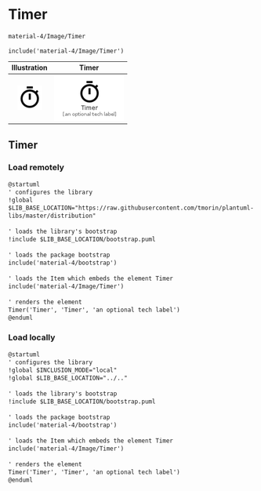 # Timer


```text
material-4/Image/Timer
```

```text
include('material-4/Image/Timer')
```



| Illustration | Timer |
| :---: | :---: |
| ![illustration for Illustration](../../material-4/Image/Timer.png) | ![illustration for Timer](../../material-4/Image/Timer.Local.png) |




## Timer

### Load remotely
```plantuml
@startuml
' configures the library
!global $LIB_BASE_LOCATION="https://raw.githubusercontent.com/tmorin/plantuml-libs/master/distribution"

' loads the library's bootstrap
!include $LIB_BASE_LOCATION/bootstrap.puml

' loads the package bootstrap
include('material-4/bootstrap')

' loads the Item which embeds the element Timer
include('material-4/Image/Timer')

' renders the element
Timer('Timer', 'Timer', 'an optional tech label')
@enduml
```

### Load locally
```plantuml
@startuml
' configures the library
!global $INCLUSION_MODE="local"
!global $LIB_BASE_LOCATION="../.."

' loads the library's bootstrap
!include $LIB_BASE_LOCATION/bootstrap.puml

' loads the package bootstrap
include('material-4/bootstrap')

' loads the Item which embeds the element Timer
include('material-4/Image/Timer')

' renders the element
Timer('Timer', 'Timer', 'an optional tech label')
@enduml
```

